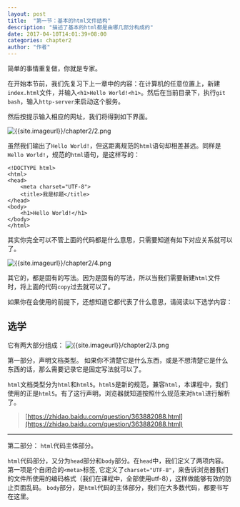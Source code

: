 ```yaml
---
layout: post
title:  "第一节：基本的html文件结构"
description: "描述了基本的html都是由哪几部分构成的"
date: 2017-04-10T14:01:39+08:00
categories: chapter2
author: "作者"
---
```

简单的事情重复做，你就是专家。

在开始本节前，我们先复习下上一章中的内容：在计算机的任意位置上，新建`index.html`文件，并输入`<h1>Hello World!<h1>`。然后在当前目录下，执行`git bash`，输入`http-server`来启动这个服务。

然后按提示输入相应的网址，我们将得到如下界面。

![{{site.imageurl}}/chapter2/2.png]({{site.imageurl}}/chapter2/2.png)

虽然我们输出了`Hello World!`，但这距离规范的`html`语句却相差甚远。同样是`Hello World!`，规范的`html`语句，是这样写的：
```
<!DOCTYPE html>
<html>
<head>
    <meta charset="UTF-8">
    <title>我是标题</title>
</head>
<body>
    <h1>Hello World!</h1>
</body>
</html>
```

其实你完全可以不管上面的代码都是什么意思，只需要知道有如下对应关系就可以了。

![{{site.imageurl}}/chapter2/4.png]({{site.imageurl}}/chapter2/4.png)

其它的，都是固有的写法。因为是固有的写法，所以当我们需要新建`html`文件时，将上面的代码`copy`过去就可以了。

如果你在会使用的前提下，还想知道它都代表了什么意思，请阅读以下选学内容：

## 选学

它有两大部分组成：
![{{site.imageurl}}/chapter2/3.png]({{site.imageurl}}/chapter2/3.png)

第一部分，声明文档类型。
如果你不清楚它是什么东西，或是不想清楚它是什么东西的话，那么需要记录它是固定写法就可以了。

`html`文档类型分为`html`和`html5`。`html5`是新的规范，兼容`html`，本课程中，我们使用的正是`html5`。有了这行声明，浏览器就知道按照什么规范来对`html`进行解析了。

> [https://zhidao.baidu.com/question/363882088.html](https://zhidao.baidu.com/question/363882088.html)
<hr />

第二部分：
`html`代码主体部分。

`html`代码部分，又分为`head`部分和`body`部分。在`head`中，我们定义了两项内容。第一项是个自闭合的`<meta>`标签, 它定义了`charset="UTF-8"`，来告诉浏览器我们的文件所使用的编码格式（我们在课程中，全部使用utf-8），这样做能够有效的防止页面乱码。
`body`部分，是`html`代码的主体部分，我们在大多数代码，都要书写在这里。










